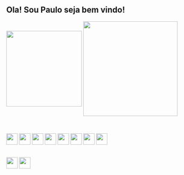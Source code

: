 ## Ola! Sou Paulo seja bem vindo!


<div align:'center' >
  <img style="magin-right:30px" align='center' height='200em' src='https://github-readme-stats.vercel.app/api?username=Paulo-cds&show_icons=true&theme=dark)' />
  <img align='center' height='250em' src='https://github-readme-stats.vercel.app/api/top-langs/?username=Paulo-cds&exclude_repo=github-readme-stats&theme=dark,Paulo-cds.github.io' />
 </div>
 
 ##
 <br>
 
 <div>
  <img height='30em' src="https://cdn.jsdelivr.net/gh/devicons/devicon/icons/html5/html5-original.svg" />  
  <img height='30em' src="https://cdn.jsdelivr.net/gh/devicons/devicon/icons/css3/css3-original.svg" />
  <img height='30em' src="https://cdn.jsdelivr.net/gh/devicons/devicon/icons/javascript/javascript-original.svg" />
  <img height='30em' src="https://cdn.jsdelivr.net/gh/devicons/devicon/icons/react/react-original.svg" />
  <img height='30em' src="https://cdn.jsdelivr.net/gh/devicons/devicon/icons/sass/sass-original.svg" />
  <img height='30em' src="https://cdn.jsdelivr.net/gh/devicons/devicon/icons/nodejs/nodejs-original.svg" />
  <img height='30em' src="https://cdn.jsdelivr.net/gh/devicons/devicon/icons/git/git-original.svg" />
  <img height='30em' src="https://cdn.jsdelivr.net/gh/devicons/devicon/icons/github/github-original.svg" />                                        
 </div>
 
 ##
 
 <div>
  <a href='https://www.instagram.com/webdeveloper.paulorpd/' target='_blank'><img height='30em' src=https://user-images.githubusercontent.com/65832495/160841595-66496d87-f7cc-457f-a806-839befe64ccd.png /></a>
  <a href='https://paulo-rpd.vercel.app/' target='_blank'><img height='30em' src='https://user-images.githubusercontent.com/65832495/160842723-2c2c8073-d6c0-40c5-881b-3f83b5f2f681.png' /></a>
 </div>
